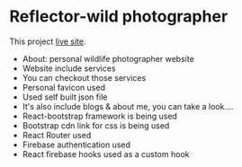 # Reflector-wild photographer

This project  [live site](http://localhost:3000/).

* About: personal wildlife photographer website
* Website include services
* You can checkout those services
* Personal favicon used
* Used self built json file
* It's also include blogs & about me, you can take a look....
* React-bootstrap framework is being used
* Bootstrap cdn link for css is being used
* React Router used
* Firebase authentication used
* React firebase hooks used as a custom hook

